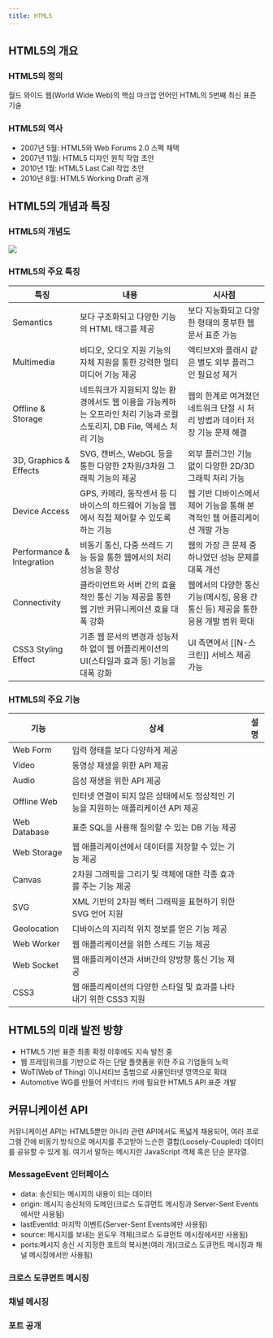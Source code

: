 ```yaml
---
title: HTML5
---
```


## HTML5의 개요
### HTML5의 정의
월드 와이드 웹(World Wide Web)의 핵심 마크업 언어인 HTML의 5번째 최신 표준 기술

### HTML5의 역사
* 2007년 5월: HTML5와 Web Forums 2.0 스펙 채택
* 2007년 11월: HTML5 디자인 원칙 작업 초안
* 2010년 1월: HTML5 Last Call 작업 초안
* 2010년 8월: HTML5 Working Draft 공개

## HTML5의 개념과 특징
### HTML5의 개념도
![](http://1.bp.blogspot.com/-jEk4go_VtqA/U7AEEgrQ02I/AAAAAAAAAHk/qzIxktI1ei0/s1600/HMTL5+issue_01.png)

### HTML5의 주요 특징

|특징|내용|시사점|
|----|----|------|
|Semantics|보다 구조화되고 다양한 기능의 HTML 태그를 제공|보다 지능화되고 다양한 형태의 풍부한 웹 문서 표준 가능|
|Multimedia|비디오, 오디오 지원 기능의 자체 지원을 통한 강력한 멀티미디어 기능 제공|액티브X와 플래시 같은 별도 외부 플러그인 필요성 제거|
|Offline & Storage|네트워크가 지원되지 않는 환경에서도 웹 이용을 가능케하는 오프라인 처리 기능과 로컬 스토리지, DB File, 엑세스 처리 기능|웹의 한계로 여겨졌던 네트워크 단절 시 처리 방법과 데이터 저장 기능 문제 해결|
|3D, Graphics & Effects|SVG, 캔버스, WebGL 등을 통한 다양한 2차원/3차원 그래픽 기능의 제공|외부 플러그인 기능 없이 다양한 2D/3D 그래픽 처리 가능|
|Device Access|GPS, 카메라, 동작센서 등 디바이스의 하드웨어 기능을 웹에서 직접 제어할 수 있도록 하는 기능|웹 기반 디바이스에서 제어 기능을 통해 본격적인 웹 어플리케이션 개발 가능|
|Performance & Integration|비동기 통신, 다중 쓰레드 기능 등을 통한 웹에서의 처리 성능을 향상|웹의 가장 큰 문제 중 하나였던 성능 문제를 대폭 개선|
|Connectivity|클라이언트와 서버 간의 효율적인 통신 기능 제공을 통한 웹 기반 커뮤니케이션 효율 대폭 강화|웹에서의 다양한 통신기능(메시징, 응용 간 통신 등) 제공을 통한 응용 개발 범위 확대|
|CSS3 Styling Effect|기존 웹 문서의 변경과 성능저하 없이 웹 어플리케이션의 UI(스타일과 효과 등) 기능을 대폭 강화|UI 측면에서 [[N-스크린]] 서비스 제공 가능|

### HTML5의 주요 기능

|기능|상세|설명|
|----|----|------|
|Web Form|입력 형태를 보다 다양하게 제공|
|Video|동영상 재생을 위한 API 제공|
|Audio|음성 재생을 위한 API 제공|
|Offline Web|인터넷 연결이 되지 않은 상태에서도 정상적인 기능을 지원하는 애플리케이션 API 제공|
|Web Database|표준 SQL을 사용해 질의할 수 있는 DB 기능 제공|
|Web Storage|웹 애플리케이션에서 데이터를 저장할 수 있는 기능 제공|
|Canvas|2차원 그래픽을 그리기 및 객체에 대한 각종 효과를 주는 기능 제공|
|SVG|XML 기반의 2차원 벡터 그래픽을 표현하기 위한 SVG 언어 지원|
|Geolocation|디바이스의 지리적 위치 정보를 얻은 기능 제공|
|Web Worker|웹 애플리케이션을 위한 스레드 기능 제공|
|Web Socket|웹 애플리케이션과 서버간의 양방향 통신 기능 제공|
|CSS3|웹 애플리케이션의 다양한 스타일 및 효과를 나타내기 위한 CSS3 지원|

## HTML5의 미래 발전 방향
* HTML5 기반 표준 최종 확정 이후에도 지속 발전 중
* 웹 프레임워크를 기반으로 하는 단말 플랫폼을 위한 주요 기업들의 노력
* WoT(Web of Thing) 이니셔티브 출범으로 사물인터넷 영역으로 확대
* Automotive WG를 만들어 커넥티드 카에 필요한 HTML5 API 표준 개발

## 커뮤니케이션 API
커뮤니케이션 API는 HTML5뿐만 아니라 관련 API에서도 폭넓게 채용되어, 여러 프로그램 간에 비동기 방식으로 메시지를 주고받아 느슨한 결합(Loosely-Coupled) 데이터를 공유할 수 있게 됨. 여기서 말하는 메시지란 JavaScript 객체 혹은 단순 문자열.

### MessageEvent 인터페이스
* data: 송신되는 메시지의 내용이 되는 데이터
* origin: 메시지 송신처의 도메인(크로스 도큐먼트 메시징과 Server-Sent Events에서만 사용됨)
* lastEventId: 마지막 이벤트(Server-Sent Events에만 사용됨)
* source: 메시지를 보내는 윈도우 객체(크로스 도큐먼트 메시징에서만 사용됨)
* ports:메시지 송신 시 지정한 포트의 복사본(여러 개)(크로스 도큐먼트 메시징과 채널 메시징에서만 사용됨)

### 크로스 도큐먼트 메시징

### 채널 메시징

### 포트 공개
